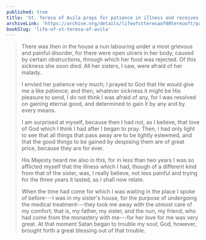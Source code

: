 ```yaml
---
published: true
title: 'St. Teresa of Avila prays for patience in illness and receives both'
archiveLink: 'https://archive.org/details/lifeofstteresaof00tereuoft/page/25?view=theater'
bookSlug: 'life-of-st-teresa-of-avila'
---
```


> There was then in the house a nun labouring under a most grievous and painful disorder, for there were open ulcers in her body, caused by certain obstructions, through which her food was rejected. Of this sickness she soon died. All her sisters, I saw, were afraid of her malady.
>
> I envied her patience very much; I prayed to God that He would give me a like patience; and then, whatever sickness it might be His pleasure to send, I do not think I was afraid of any, for I was resolved on gaining eternal good, and determined to gain it by any and by every means.
>
> I am surprised at myself, because then I had not, as I believe, that love of God which I think I had after I began to pray. Then, I had only light to see that all things that pass away are to be lightly esteemed, and that the good things to be gained by despising them are of great price, because they are for ever.
>
> His Majesty heard me also in this, for in less than two years I was so afflicted myself that the illness which I had, though of a different kind from that of the sister, was, I really believe, not less painful and trying for the three years it lasted, as I shall now relate.
>
> When the time had come for which I was waiting in the place I spoke of before---I was in my sister's house, for the purpose of undergoing the medical treatment---they took me away with the utmost care of my comfort; that is, my father, my sister, and the nun, my friend, who had come from the monastery with me---for her love for me was very great. At that moment Satan began to trouble my soul; God, however, brought forth a great blessing out of that trouble.
